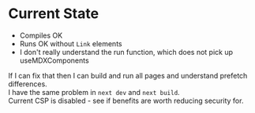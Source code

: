 # Current State

- Compiles OK
- Runs OK without `Link` elements
- I don't really understand the run function, which does not pick up useMDXComponents

If I can fix that then I can build and run all pages and understand prefetch differences.\
I have the same problem in `next dev` and `next build`.\
Current CSP is disabled - see if benefits are worth reducing security for.